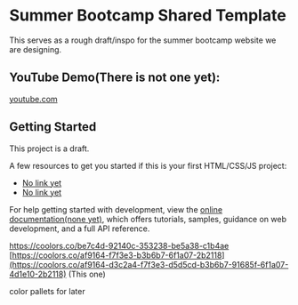 # Summer Bootcamp Shared Template

This serves as a rough draft/inspo for the summer bootcamp website we are designing.

## YouTube Demo(There is not one yet):
[youtube.com]()

## Getting Started

This project is a draft.

A few resources to get you started if this is your first HTML/CSS/JS project:

- [No link yet]()
- [No link yet]()

For help getting started with development, view the
[online documentation(none yet)](), which offers tutorials,
samples, guidance on web development, and a full API reference.

https://coolors.co/be7c4d-92140c-353238-be5a38-c1b4ae
[https://coolors.co/af9164-f7f3e3-b3b6b7-6f1a07-2b2118](https://coolors.co/af9164-d3c2a4-f7f3e3-d5d5cd-b3b6b7-91685f-6f1a07-4d1e10-2b2118) (This one)

color pallets for later